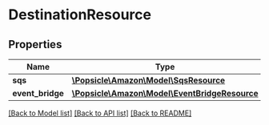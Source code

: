 # DestinationResource

## Properties
Name | Type | Description | Notes
------------ | ------------- | ------------- | -------------
**sqs** | [**\Popsicle\Amazon\Model\SqsResource**](SqsResource.md) |  | [optional] 
**event_bridge** | [**\Popsicle\Amazon\Model\EventBridgeResource**](EventBridgeResource.md) |  | [optional] 

[[Back to Model list]](../../README.md#documentation-for-models) [[Back to API list]](../../README.md#documentation-for-api-endpoints) [[Back to README]](../../README.md)

